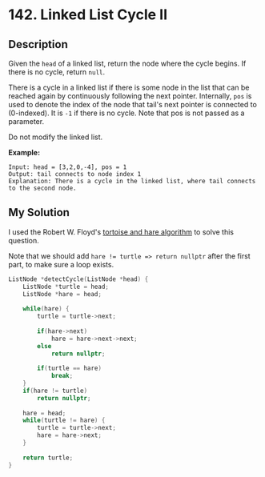 # 142. Linked List Cycle II

## Description
Given the `head` of a linked list, return the node where the cycle begins. If there is no cycle, return `null`.

There is a cycle in a linked list if there is some node in the list that can be reached again by continuously following the next pointer. Internally, `pos` is used to denote the index of the node that tail's next pointer is connected to (0-indexed). It is `-1` if there is no cycle. Note that pos is not passed as a parameter.

Do not modify the linked list.

**Example:**
```
Input: head = [3,2,0,-4], pos = 1
Output: tail connects to node index 1
Explanation: There is a cycle in the linked list, where tail connects to the second node.
```

## My Solution

I used the Robert W. Floyd's [tortoise and hare algorithm](https://en.wikipedia.org/wiki/Cycle_detection) to solve this question.

Note that we should add `hare != turtle => return nullptr` after the first part, to make sure a loop exists.

```C++
ListNode *detectCycle(ListNode *head) {
    ListNode *turtle = head;
    ListNode *hare = head;
    
    while(hare) {
        turtle = turtle->next;
        
        if(hare->next)
            hare = hare->next->next;
        else
            return nullptr;
        
        if(turtle == hare)
            break;
    }
    if(hare != turtle)
        return nullptr;
    
    hare = head;
    while(turtle != hare) {
        turtle = turtle->next;
        hare = hare->next;
    }
    
    return turtle;
}
```